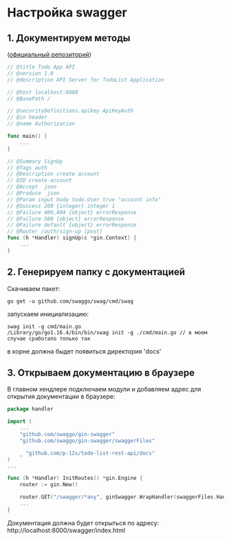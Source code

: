 # Настройка swagger

## 1. Документируем методы

([официальный репозиторий](https://github.com/swaggo/swag))
```go
// @title Todo App API
// @version 1.0
// @description API Server for TodoList Application

// @host localhost:8000
// @BasePath /

// @securityDefinitions.apikey ApiKeyAuth
// @in header
// @name Authorization

func main() {
	...
}
```
```go
// @Summary SignUp
// @Tags auth
// @Description create account
// @ID create-account
// @Accept  json
// @Produce  json
// @Param input body todo.User true "account info"
// @Success 200 {integer} integer 1
// @Failure 400,404 {object} errorResponse
// @Failure 500 {object} errorResponse
// @Failure default {object} errorResponse
// @Router /auth/sign-up [post]
func (h *Handler) signUp(c *gin.Context) {
	...
}
```

## 2. Генерируем папку с документацией  

Скачиваем пакет:  
```
go get -u github.com/swaggo/swag/cmd/swag
```
запускаем инициализацию:
```
swag init -g cmd/main.go
/Library/go/go1.16.4/bin/bin/swag init -g ./cmd/main.go // в моем случае сработало только так
```
в корне должна быдет появиться директория 'docs'   

## 3. Открываем документацию в браузере

В главном хендлере подключаем модули и добавляем адрес для открытия документации в браузере:
```go
package handler

import (
	...
	"github.com/swaggo/gin-swagger"
	"github.com/swaggo/gin-swagger/swaggerFiles"

	_ "github.com/p-12s/todo-list-rest-api/docs"
)
...

func (h *Handler) InitRoutes() *gin.Engine {
	router := gin.New()

	router.GET("/swagger/*any", ginSwagger.WrapHandler(swaggerFiles.Handler))
	...
}
```
Документация должна будет открыться по адресу:  
http://localhost:8000/swagger/index.html